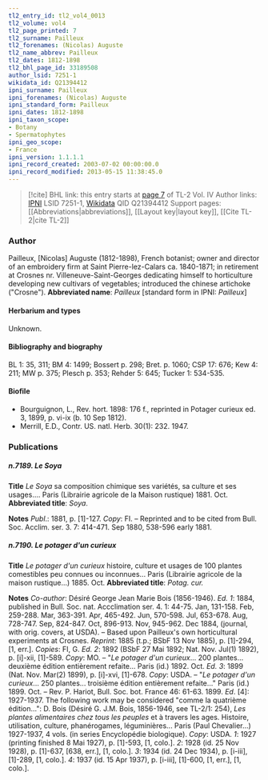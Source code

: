 ```yaml
---
tl2_entry_id: tl2_vol4_0013
tl2_volume: vol4
tl2_page_printed: 7
tl2_surname: Pailleux
tl2_forenames: (Nicolas) Auguste
tl2_name_abbrev: Pailleux
tl2_dates: 1812-1898
tl2_bhl_page_id: 33189508
author_lsid: 7251-1
wikidata_id: Q21394412
ipni_surname: Pailleux
ipni_forenames: (Nicolas) Auguste
ipni_standard_form: Pailleux
ipni_dates: 1812-1898
ipni_taxon_scope: 
- Botany
- Spermatophytes
ipni_geo_scope: 
- France
ipni_version: 1.1.1.1
ipni_record_created: 2003-07-02 00:00:00.0
ipni_record_modified: 2013-05-15 11:38:45.0
---
```


> [!cite] BHL link: this entry starts at [page 7](https://www.biodiversitylibrary.org/page/33189508) of TL-2 Vol. IV
> Author links: [IPNI](https://www.ipni.org/a/7251-1) LSID 7251-1, [Wikidata](https://www.wikidata.org/wiki/Q21394412) QID Q21394412
> Support pages: [[Abbreviations|abbreviations]], [[Layout key|layout key]], [[Cite TL-2|cite TL-2]]

### Author

Pailleux, \[Nicolas\] Auguste (1812-1898), French botanist; owner and director of an embroidery firm at Saint Pierre-lez-Calars ca. 1840-1871; in retirement at Crosnes nr. Villeneuve-Saint-Georges dedicating himself to horticulture developing new cultivars of vegetables; introduced the chinese artichoke ("Crosne"). 
**Abbreviated name**: *Pailleux* \[standard form in IPNI: *Pailleux*\]

#### Herbarium and types

Unknown.

#### Bibliography and biography

BL 1: 35, 311; BM 4: 1499; Bossert p. 298; Bret. p. 1060; CSP 17: 676; Kew 4: 211; MW p. 375; Plesch p. 353; Rehder 5: 645; Tucker 1: 534-535.

#### Biofile

- Bourguignon, L., Rev. hort. 1898: 176 f., reprinted in Potager curieux ed. 3, 1899, p. vi-ix (b. 10 Sep 1812).
- Merrill, E.D., Contr. US. natl. Herb. 30(1): 232. 1947.

### Publications

##### n.7189. Le Soya

**Title**
*Le Soya* sa composition chimique ses variétés, sa culture et ses usages.... Paris (Librairie agricole de la Maison rustique) 1881. Oct.
**Abbreviated title**: *Soya*.

**Notes**
*Publ*.: 1881, p. \[1\]-127. *Copy*: FI. – Reprinted and to be cited from Bull. Soc. Acclim. ser. 3. 7: 414-471. Sep 1880, 538-596 early 1881.

##### n.7190. Le potager d'un curieux

**Title**
*Le potager d'un curieux* histoire, culture et usages de 100 plantes comestibles peu connues ou inconnues... Paris (Librairie agricole de la maison rustique...) 1885. Oct.
**Abbreviated title**: *Potag. cur.*

**Notes**
*Co-author*: Désiré George Jean Marie Bois (1856-1946).
*Ed. 1*: 1884, published in Bull. Soc. nat. Accclimation ser. 4. 1: 44-75. Jan, 131-158. Feb, 259-288. Mar, 363-391. Apr, 465-492. Jun, 570-598. Jul, 653-678. Aug, 728-747. Sep, 824-847. Oct, 896-913. Nov, 945-962. Dec 1884, (journal, with orig. covers, at USDA). – Based upon Pailleux's own horticultural experiments at Crosnes.
*Reprint*: 1885 (t.p.; BSbF 13 Nov 1885), p. \[1\]-294, \[1, err.\]. *Copies*: FI, G.
*Ed. 2*: 1892 (BSbF 27 Mai 1892; Nat. Nov. Jul(1) 1892), p. \[i\]-xii, \[1\]-589. *Copy*: MO. – "*Le potager d'un curieux*... 200 plantes... deuxième édition entièrement refaite... Paris (id.) 1892. Oct.
*Ed. 3*: 1899 (Nat. Nov. Mar(2) 1899), p. \[i\]-xvi, \[1\]-678. *Copy*: USDA. – "*Le potager d'un curieux*... 250 plantes... troisième édition entièrement refaite..." Paris (id.) 1899. Oct. – Rev. P. Hariot, Bull. Soc. bot. France 46: 61-63. 1899.
*Ed*. \[4\]: 1927-1937. The following work may be considered "comme la quatrième édition...": D. Bois (Désiré G. J.M. Bois, 1856-1946, see TL-2/1: 254), *Les plantes alimentaires chez tous les peuples* et à travers les ages. Histoire, utilisation, culture, phanérogames, léguminières... Paris (Paul Chevalier...) 1927-1937, 4 vols. (in series Encyclopédie biologique). *Copy*: USDA.
*1*: 1927 (printing finished 8 Mai 1927), p. \[1\]-593, \[1, colo.\].
*2*: 1928 (id. 25 Nov 1928), p. \[1\]-637, \[638, err.\], \[1, colo.\].
*3*: 1934 (id. 24 Dec 1934), p. \[i-iii\], \[1\]-289, \[1, colo.\].
*4*: 1937 (id. 15 Apr 1937), p. \[i-iii\], \[1\]-600, \[1, err.\], \[1, colo.\].

